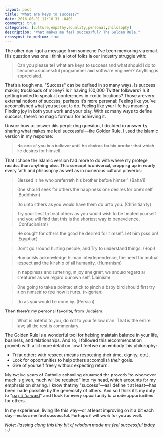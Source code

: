 ```yaml
---
layout: post
title: "What are keys to success?"
date: 2016-06-01 11:18:31 -0400
comments: true
categories: [culture,empathy,equality,personal,philosophy]
description: "What makes me feel successful? The Golden Rule."
crosspost_to_medium: true
---
```


The other day I got a message from someone I’ve been mentoring via email. His question was one I think a lot of folks in our industry struggle with:

> Can you please tell what are keys to success and what should I do to become a successful programmer and software engineer? Anything is appreciated.

<!-- more -->

That’s a tough one. "Success" can be defined in so many ways. Is success making truckloads of money? Is it having 100,000 Twitter followers? Is it getting invited to speak at conferences in exotic locations? Those are very external notions of success, perhaps it’s more personal: Feeling like you’ve accomplished what you set out to do. Feeling like your life has meaning. Finding joy in both your work and your play. With so many ways to define success, there’s no magic formula for achieving it.

Unsure how to answer this perplexing question, I decided to answer by sharing what makes me feel successful—the Golden Rule. I used the Islamic version in my response:

> No one of you is a believer until he desires for his brother that which he desires for himself.

That I chose the Islamic version had more to do with where my protege resides than anything else. This concept is universal, cropping up in nearly every faith and philosophy as well as in numerous cultural proverbs:

> Blessed is he who preferreth his brother before himself. (Baha’i)

> One should seek for others the happiness one desires for one’s self. (Buddhism)

> Do unto others as you would have them do unto you. (Chrisitianity)

> Try your best to treat others as you would wish to be treated yourself and you will find that this is the shortest way to benevolence. (Confucianism)

> He sought for others the good he desired for himself. Let him pass on! (Egyptian)

> Don’t go around hurting people, and Try to understand things. (Hopi)

> Humanists acknowledge human interdependence, the need for mutual respect and the kinship of all humanity. (Humanism)

> In happiness and suffering, in joy and grief, we should regard all creatures as we regard our own self. (Jainism)

> One going to take a pointed stick to pinch a baby bird should first try it on himself to feel how it hurts. (Nigerian)

> Do as you would be done by. (Persian)

Then there’s my personal favorite, from Judaism:

> What is hateful to you, do not to your fellow man. That is the entire law; all the rest is commentary.

The Golden Rule is a wonderful tool for helping maintain balance in your life, business, and relationships. And so, I followed this recommendation proverb with a bit more detail on how I feel we can embody this philosophy:

* Treat others with respect (means respecting their time, dignity, etc.).
* Look for opportunities to help others accomplish *their* goals.
* Give of yourself freely without expecting return.

My twelve years of Catholic schooling drummed the proverb “to whomever much is given, much will be required“ into my head, which accounts for my emphasis on sharing. I know that my "success"—as I define it at least—has been made possible by the generosity of others. And so I think it’s my duty to "[pay it forward](http://www.imdb.com/title/tt0223897/)" and I look for every opportunity to create opportunities for others.

In my experience, living life this way—or at least improving on it a bit each day—makes me feel successful. Perhaps it will work for you as well.

_Note: Passing along this tiny bit of wisdom made me feel successful today :-)_